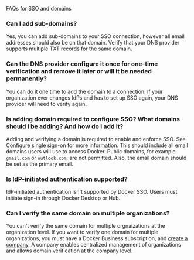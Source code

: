 FAQs for SSO and domains


### Can I add sub-domains?

Yes, you can add sub-domains to your SSO connection, however all email addresses should also be on that domain. Verify that your DNS provider supports multiple TXT records for the same domain.

### Can the DNS provider configure it once for one-time verification and remove it later or will it be needed permanently?

You can do it one time to add the domain to a connection. If your organization ever changes IdPs and has to set up SSO again, your DNS provider will need to verify again.

### Is adding domain required to configure SSO? What domains should I be adding? And how do I add it?

Adding and verifying a domain is required to enable and enforce SSO. See [Configure single sign-on](/manuals/security/for-admins/single-sign-on/configure.md) for more information. This should include all email domains users will use to access Docker. Public domains, for example `gmail.com` or `outlook.com`, are not permitted. Also, the email domain should be set as the primary email.

### Is IdP-initiated authentication supported?

IdP-initiated authentication isn't supported by Docker SSO. Users must initiate sign-in through Docker Desktop or Hub.

### Can I verify the same domain on multiple organizations?

You can't verify the same domain for multiple orgnaizations at the organization level. If you want to verify one domain for multiple organizations, you must have a Docker Business subscription, and [create a company](/manuals/admin/company/new-company.md). A company enables centralized management of organizations and allows domain verification at the company level.
